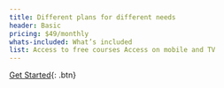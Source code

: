 ```yaml
---
title: Different plans for different needs
header: Basic
pricing: $49/monthly
whats-included: What’s included
list: Access to free courses Access on mobile and TV
---
```


[Get Started](http://www.google.com){: .btn}
